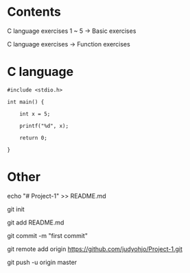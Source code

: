 # Contents
 C language exercises 1 ~ 5 -> Basic exercises
 
 C language exercises -> Function exercises
 
 # C language

    #include <stdio.h>

    int main() {

        int x = 5;
    
        printf("%d", x);
    
        return 0;
    
    }
 
 
# Other  
echo "# Project-1" >> README.md

git init

git add README.md

git commit -m "first commit"

git remote add origin https://github.com/judyohjo/Project-1.git

git push -u origin master


